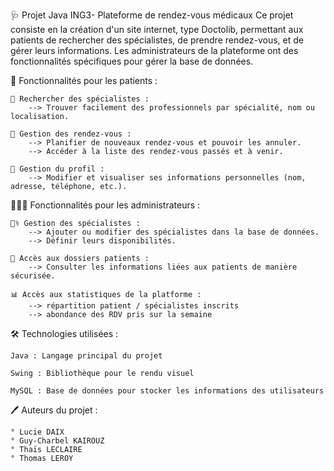 
🩺 Projet Java ING3- Plateforme de rendez-vous médicaux
Ce projet consiste en la création d'un site internet, type Doctolib, permettant aux patients de rechercher des spécialistes, de prendre rendez-vous, et de gérer leurs informations. Les administrateurs de la plateforme ont des fonctionnalités spécifiques pour gérer la base de données.

💊 Fonctionnalités pour les patients :

    🔎 Rechercher des spécialistes : 
        --> Trouver facilement des professionnels par spécialité, nom ou localisation.

    📅 Gestion des rendez-vous :
        --> Planifier de nouveaux rendez-vous et pouvoir les annuler.
        --> Accéder à la liste des rendez-vous passés et à venir.

    📂 Gestion du profil :
        --> Modifier et visualiser ses informations personnelles (nom, adresse, téléphone, etc.).

👨🏻‍💼 Fonctionnalités pour les administrateurs :
    
    👩‍⚕️ Gestion des spécialistes :
        --> Ajouter ou modifier des spécialistes dans la base de données.
        --> Définir leurs disponibilités.

    📁 Accès aux dossiers patients :
        --> Consulter les informations liées aux patients de manière sécurisée.

    📊 Accès aux statistiques de la platforme :
        --> répartition patient / spécialistes inscrits
        --> abondance des RDV pris sur la semaine



🛠️ Technologies utilisées :

    Java : Langage principal du projet

    Swing : Bibliothèque pour le rendu visuel

    MySQL : Base de données pour stocker les informations des utilisateurs



🖊️ Auteurs du projet :

    ° Lucie DAIX
    ° Guy-Charbel KAIROUZ
    ° Thaïs LECLAIRE
    ° Thomas LEROY